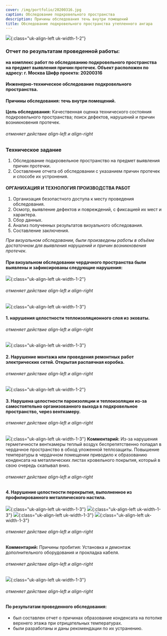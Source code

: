 ```yaml
---
cover: /img/portfolio/20200316.jpg
caption: Обследование подкровельного пространства 
description: Причины обследования течь внутри помещений
title: Обследование подкровельного пространства утепленного ангара 
---
```


![](/img/portfolio/20200316/20200316.png){:class="uk-align-left uk-width-1-2"}
 
### **Отчет по результатам проведенной работы:**
**на комплекс работ по обследованию подкровельного пространства на предмет выявления причин протечек.
 Объект расположен по адресу: г. Москва 
Шифр проекта: 20200316**	

#### **Инженерно-техническое обследование подкровельного пространства.**
#### **Причины обследования: течь внутри помещений.**
**Цель обследования:** Качественная оценка технического состояния подкровельного пространства; поиск дефектов, нарушений и причин возникновения протечек.
###### отменяет действие align-left и align-right
### **Техническое задание**
1.	Обследование подкровельное пространство на предмет выявления причин протечки.
2.	Составление отчета об обследовании с указанием причин протечек и способе их устронения.

#### **ОРГАНИХАЦИЯ И ТЕХНОЛОГИЯ ПРОИЗВОДСТВА РАБОТ**
1.	Организация безопастного доступа к месту проведения обследования.
2.	Осмотр, выявление дефектов и повреждений, с фиксацией их мест и характера.
3.	Сбор данных.
4.	Анализ полученных результатов визуального обследования.
5.	Составление заключения.

*При визуальном обследовании, были произведены работы в объёме достаточном для выявления нарушений и причин возникновения протечек.* 

#### **При визуальном обследовании чердачного пространства были выявлены и зафиксированы следующие нарушения:**

![](/img/portfolio/20200316/20200316.2.png){:class="uk-align-left uk-width-1-2"}

   

###### отменяет действие align-left и align-right

![](/img/portfolio/20200316/20200316.3.png){:class="uk-align-left uk-width-1-3"}
#### 1.	нарушения целостности теплоизоляционного слоя из эковаты. 

  
###### отменяет действие align-left и align-right

![](/img/portfolio/20200316/20200316.4.png){:class="uk-align-left uk-width-1-3"}

#### 2.	Нарушение монтажа или проведения ремонтных работ электрических сетей.  Открытая распаячная коробка. 
 
###### отменяет действие align-left и align-right
![](/img/portfolio/20200316/20200316.5.png){:class="uk-align-left uk-width-1-2"}

#### 3.	Нарушена целостности пароизоляции и теплоизоляции из-за самостоятельно организованного выхода в подкровельное пространство, через венткамеру.
   
###### отменяет действие align-left и align-right

![](/img/portfolio/20200316/20200316.6.png){:class="uk-align-left uk-width-1-3"}
**Комментарий:** 
Из-за нарушения герметичности венткамеры теплый воздух беспрепятственно попадал в чердачное пространство в обход уложенной теплозащиты. Повышение температуры в чердачном помещении приводило к образованию конденсата на металлических листах кровельного покрытия, который в свою очередь скапывал вниз. 
 
###### отменяет действие align-left и align-right

#### 4.	Нарушение целостности перекрытия, выполненное из профилированного металлического настила.

![](/img/portfolio/20200316/20200316.7.png){:class="uk-align-left uk-width-1-3"}
![](/img/portfolio/20200316/20200316.8.png){:class="uk-align-left uk-width-1-3"}
![](/img/portfolio/20200316/20200316.9.png){:class="uk-align-left uk-width-1-3"}
![](/img/portfolio/20200316/20200316.10.png){:class="uk-align-left uk-width-1-3"}

    
    
###### отменяет действие align-left и align-right
**Комментарий:** 
Причины пробития: Установка и демонтаж дополнительного оборудования и прокладка кабеля.
###### отменяет действие align-left и align-right
![](/img/portfolio/20200316/20200316.11.png){:class="uk-align-left uk-width-1-3"}

 
###### отменяет действие align-left и align-right

#### **По результатам проведенного обследования:** 
- был составлен отчет о причинах образование конденсата на потолке верхнего этажа при отрицательных температурах.
- были разработаны и даны рекомендации по их устранению.

